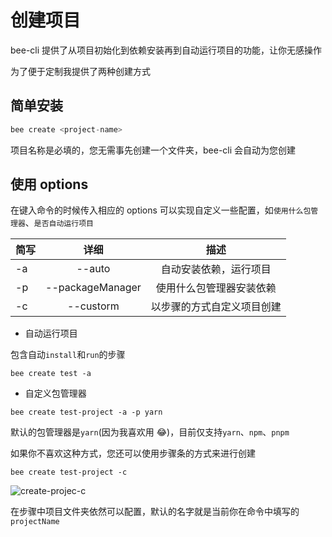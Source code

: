 # 创建项目

bee-cli 提供了从项目初始化到依赖安装再到自动运行项目的功能，让你无感操作

为了便于定制我提供了两种创建方式

## 简单安装

```js
bee create <project-name>
```

项目名称是必填的，您无需事先创建一个文件夹，bee-cli 会自动为您创建

## 使用 options

在键入命令的时候传入相应的 options 可以实现自定义一些配置，如`使用什么包管理器`、`是否自动运行项目`

| 简写 |       详细       |            描述            |
| ---- | :--------------: | :------------------------: |
| -a   |      --auto      |   自动安装依赖，运行项目   |
| -p   | --packageManager |  使用什么包管理器安装依赖  |
| -c   |    --custorm     | 以步骤的方式自定义项目创建 |

- 自动运行项目

包含自动`install`和`run`的步骤

```
bee create test -a
```

- 自定义包管理器

```
bee create test-project -a -p yarn
```

默认的包管理器是`yarn`(因为我喜欢用 😂)，目前仅支持`yarn`、`npm`、`pnpm`

如果你不喜欢这种方式，您还可以使用步骤条的方式来进行创建

```
bee create test-project -c
```

![create-projec-c](/public/create-project.png)

在步骤中项目文件夹依然可以配置，默认的名字就是当前你在命令中填写的`projectName`